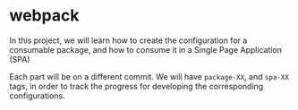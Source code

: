 # webpack
In this project, we will learn how to create the configuration for a consumable package, and how to consume it in a
Single Page Application (SPA)

Each part will be on a different commit. We will have `package-XX`, and `spa-XX` tags, in order to track the progress
for developing the corresponding configurations.

